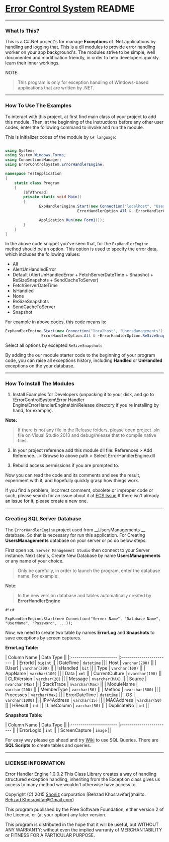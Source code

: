 # [Error Control System](https://BehzadKhosravifar@bitbucket.org/BehzadKhosravifar/error-control-system.git)  README #
---------------------
### What Is This? ###

This is a C#.Net project's for manage __Exceptions__ of .Net applications by handling and 
logging that. This is a dll modules to provide error handling worker on your app background's.
The modules strive to be simple, well documented and
modification friendly, in order to help developers quickly learn their inner
workings.

NOTE: 
> This program is only for exception handling of Windows-based applications 
> that are written by .NET.


--------------------------------
### How To Use The Examples ###

To interact with this project, at first find main class of your project to 
add this module. Then, at the beginning of the instructions before any other 
user codes, enter the following command to invoke and run the module.

This is initializer codes of the module by `C# language`:
 
```csharp

using System;
using System.Windows.Forms;
using ConnectionsManager;
using ErrorControlSystem.ErrorHandlerEngine;

namespace TestApplication
{
    static class Program
    {
        [STAThread]
        private static void Main()
        {
               ExpHandlerEngine.Start(new Connection("localhost", "UsersManagements"), 
                                ErrorHandlerOption.All & ~ErrorHandlerOption.ReSizeSnapshots);

               Application.Run(new Form1());
        }
    }
}
```

In the above code snippet you've seen that, for the `ExpHandlerEngine` method should be an option. This option is used to specify the error data, which includes the following values:

-  All
-  AlertUnHandledError
-  Default (AlertUnHandledError + FetchServerDateTime + Snapshot + ReSizeSnapshots + SendCacheToServer)
-  FetchServerDateTime
-  IsHandled
-  None
-  ReSizeSnapshots
-  SendCacheToServer
-  Snapshot

For example in above codes, this code means is:
```csharp
ExpHandlerEngine.Start(new Connection("localhost", "UsersManagements"), 
                ErrorHandlerOption.All & ~ErrorHandlerOption.ReSizeSnapshots);
```
Select all options by excepted `ReSizeSnapshots`

By adding the our module starter code to the beginning of your program code, you can raise all exceptions history, including __Handled__ or __UnHandled__ exceptions on the your database.


--------------------------
### How To Install The Modules ###

1. Install Examples for Developers (unpacking it to your disk, and go to
\ErrorControlSystem\Error Handler Engine\ErrorHandlerEngine\bin\Release directory if you're installing by hand, for example).

  __Note:__
> If there is not any file in the Release folders, please open project .sln file on Visual Studio 2013 and debug/release that to compile native files.


2. In your project reference add this module dll file:  References > Add Reference... > Browse to above path > Select ErrorHandlerEngine.dll

3. Rebuild access permissions if you are prompted to.

Now you can read the code and its comments and see the result, experiment with
it, and hopefully quickly grasp how things work.

If you find a problem, incorrect comment, obsolete or improper code or such,
please search for an issue about it at [ECS Issue](https://bitbucket.org/BehzadKhosravifar/error-control-system/issues)
If there isn't already an issue for it, please create a new one.


--------------------------
### Creating SQL Server Database ###

The `ErrorHandlerEngine` project used from __UsersManagements __ database. So that is necessary for run this application.
For Creating __UsersManagements__ database on your server or pc do below steps:

First open `SQL Server Management Studio` then connect to your Server instance.
Next step's, Create New Database by name __UsersManagements__ or any name of your choice.

> Only be carefully, in order to launch the program, enter the database name. For example: 

Note:
> In the new version database and tables automatically created by __ErrorHandlerEngine__

```
#!c#

ExpHandlerEngine.Start(new Connection("Server Name", "Database Name", "UserName", "Password", ...));
```

Now, we need to create two table by names __ErrorLog__ and __Snapshots__ to save exceptions by screen captures.

__ErrorLog Table:__

| Column Name      | Data Type             || 
|:----------------------- |:------------------------ ||
| ErrorId                  |   `bigint`                ||
| DateTime             |   `datetime`            ||
| Host                     |  `varchar(200)`       ||
| [User]                   | `varchar(200)`       ||
| IsHandled            |  `bit`                       ||
| Type                    |  `varchar(100)`       ||
| AppName            |  `varchar(100)`      ||
| Data                    |  `xml`                      ||
| CurrentCulture    |  `nvarchar(100)`     ||
| CLRVersion        |  `varchar(20)`         ||
| Message             |  `nvarchar(MAX)`   ||
| Source                |  `nvarchar(Max)`   ||
| StackTrace          |  `nvarchar(Max)`   ||
| ModuleName      |  `varchar(200)`       ||
| MemberType       |  `varchar(50)`        ||
| Method                |  `nvarchar(500)`    ||
| Processes            |  `varchar(Max)`     ||
| ErrorDateTime     |  `datetime`            ||
| OS                       |  `varchar(1000)`    ||
| IPv4Address        |  `varchar(15)`        ||
| MACAddress       |  `varchar(50)`        ||
| HResult               |  `int`                       ||
| LineColumn         |  `varchar(50)`        ||
| DuplicateNo        |  `int`                       ||

__Snapshots Table:__

| Column Name      | Data Type             || 
|:----------------------- |:------------------------ ||
| ErrorLogId            |   `int`                     ||
| ScreenCapture     |   `image`               ||

For easy way please go ahead and try [Wiki](https://BehzadKhosravifar@bitbucket.org/BehzadKhosravifar/error-control-system.git/wiki) to use SQL Queries.
There are __SQL Scripts__ to create tables and queries.

--------------------------
### LICENSE INFORMATION ###

Error Handler Engine 1.0.0.2
This Class Library creates a way of handling structured exception handling,
inheriting from the Exception class gives us access to many method
we wouldn't otherwise have access to
                  
Copyright (C) 2015  [Shoniz](http://shoniz.com/) corporation
[Behzad Khosravifar](mailto: Behzad.Khosravifar@Gmail.com)

This program published by the Free Software Foundation,
either version 2 of the License, or (at your option) any later version.

This program is distributed in the hope that it will be useful,
but WITHOUT ANY WARRANTY; without even the implied warranty of
MERCHANTABILITY or FITNESS FOR A PARTICULAR PURPOSE.